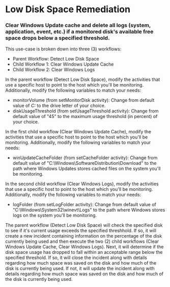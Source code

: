 # Low Disk Space Remediation
### Clear Windows Update cache and delete all logs (system, application, event, etc.) if a monitored disk's available free space drops below a specified threshold.

This use-case is broken down into three (3) workflows:
* Parent Workflow: Detect Low Disk Space
* Child Workflow 1: Clear Windows Update Cache
* Child Workflow 2: Clear Windows Logs

In the parent workflow (Detect Low Disk Space), modify the activities that use a specific host to point to the host which you'll be monitoring.  Additionally, modify the following variables to match your needs:
* monitorVolume (from setMonitorDisk activity): Change from default value of *C:* to the drive letter of your choice.
* diskUsageThreshold (from setUsageThreshold activity): Change from default value of "45" to the maximum usage threshold (in percent) of your choice.

In the first child workflow (Clear Windows Update Cache), modify the activities that use a specific host to point to the host which you'll be monitoring.  Additionally, modify the following variables to match your needs:
* winUpdateCacheFolder (from setCacheFolder activity): Change from default value of "C:\Windows\SoftwareDistribution\Download\" to the path where Windows Updates stores cached files on the system you'll be monitoring.

In the second child workflow (Clear Windows Logs), modify the activities that use a specific host to point to the host which you'll be monitoring.  Additionally, modify the following variables to match your needs:
* logFolder (from setLogFolder activity): Change from default value of "C:\Windows\System32\winevt\Logs\" to the path where Windows stores logs on the system you'll be monitoring.

The parent workflow (Detect Low Disk Space) will check the specified disk to see if it's current usage exceeds the specified threshhold.  If so, it will create a new incident containing information on the percentage of the disk currently being used and then execute the two (2) child workflows (Clear Windows Update Cache, Clear Windows Logs).  Next, it will determine if the disk space usage has dropped to fall within an acceptable range below the specified threshold.  If so, it will close the incident along with details regarding how much space was saved on the disk and how much of the disk is currently being used.  If not, it will update the incident along with details regarding how much space was saved on the disk and how much of the disk is currently being used.
